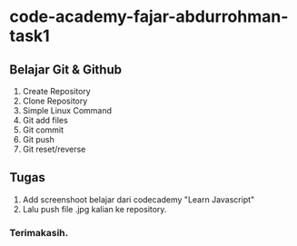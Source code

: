 # code-academy-fajar-abdurrohman-task1
## Belajar Git & Github
1. Create Repository
2. Clone Repository
3. Simple Linux Command
4. Git add files
5. Git commit
6. Git push
7. Git reset/reverse
   
## Tugas
1. Add screenshoot belajar dari codecademy "Learn Javascript"
2. Lalu push file .jpg kalian ke repository.
   
### Terimakasih.
